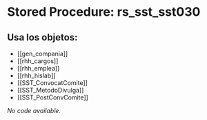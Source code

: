# Stored Procedure: rs_sst_sst030

## Usa los objetos:
- [[gen_compania]]
- [[rhh_cargos]]
- [[rhh_emplea]]
- [[rhh_hislab]]
- [[SST_ConvocatComite]]
- [[SST_MetodoDivulga]]
- [[SST_PostConvComite]]

*No code available.*
